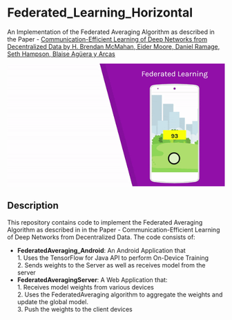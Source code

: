 # Federated_Learning_Horizontal
An Implementation of the Federated Averaging Algorithm as described in the Paper - [Communication-Efficient Learning of Deep Networks from Decentralized Data by H. Brendan McMahan, Eider Moore, Daniel Ramage, Seth Hampson, Blaise Agüera y Arcas](https://arxiv.org/abs/1602.05629) 

![](Fed_Learning.gif)

## Description
This repository contains code to implement the Federated Averaging Algorithm as described in in the Paper - Communication-Efficient Learning of Deep Networks from Decentralized Data.
The code consists of:
- <b>FederatedAveraging_Android</b>: An Android Application that 
<br> 1. Uses the TensorFlow for Java API to perform On-Device Training
<br> 2. Sends weights to the Server as well as receives model from the server
- <b>FederatedAveragingServer</b>: A Web Application that:
<br> 1. Receives model weights from various devices
<br> 2. Uses the FederatedAveraging algorithm to aggregate the weights and update the global model.
<br> 3. Push the weights to the client devices
